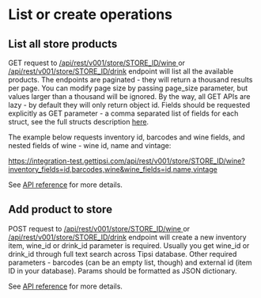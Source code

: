 # List or create operations

## List all store products

GET request to [/api/rest/v001/store/STORE_ID/wine
](/endpoints.md#list-wine-inventory
) or [/api/rest/v001/store/STORE_ID/drink](/endpoints.md#list-drink-inventory
) endpoint will list all the available products. The endpoints are paginated - they will return a thousand results per page. You can modify page size by passing page_size parameter, but values larger than a thousand will be ignored.
By the way, all GET APIs are lazy - by default they will only return object id. Fields should be requested explicitly as GET parameter - a comma separated list of fields for each struct, see the full structs description [here](/struts.md).

The example below requests inventory id, barcodes and wine fields, and nested fields of wine - wine id, name and vintage:

https://integration-test.gettipsi.com/api/rest/v001/store/STORE_ID/wine?inventory_fields=id,barcodes,wine&wine_fields=id,name,vintage

See [API reference](/endpoints.md#list-wine-inventory) for more details.

## Add product to store
POST request to [/api/rest/v001/store/STORE_ID/wine
](/endpoints.md#list-wine-inventory
) or [/api/rest/v001/store/STORE_ID/drink](/endpoints.md#list-drink-inventory
) endpoint will create a new inventory item, wine_id or drink_id parameter is required. Usually you get wine_id or drink_id through full text search across Tipsi database. Other required parameters - barcodes (can be an empty list, though) and external id (item ID in your database). Params should be formatted as JSON dictionary.

See [API reference](/endpoints.md#create-wine-inventory) for more details.


